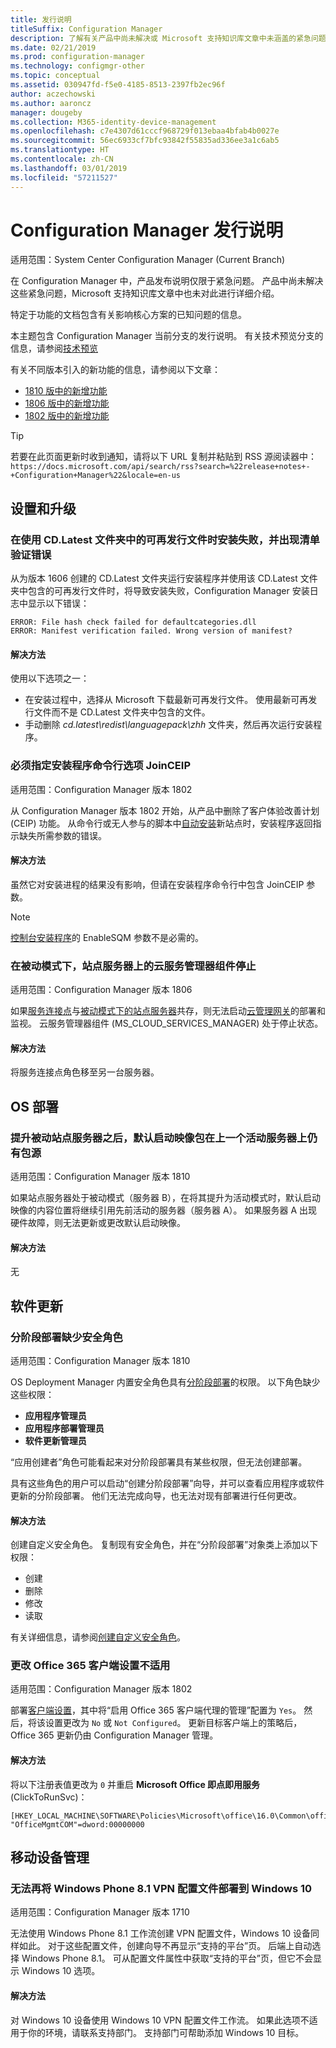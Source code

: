 ```yaml
---
title: 发行说明
titleSuffix: Configuration Manager
description: 了解有关产品中尚未解决或 Microsoft 支持知识库文章中未涵盖的紧急问题。
ms.date: 02/21/2019
ms.prod: configuration-manager
ms.technology: configmgr-other
ms.topic: conceptual
ms.assetid: 030947fd-f5e0-4185-8513-2397fb2ec96f
author: aczechowski
ms.author: aaroncz
manager: dougeby
ms.collection: M365-identity-device-management
ms.openlocfilehash: c7e4307d61cccf968729f013ebaa4bfab4b0027e
ms.sourcegitcommit: 56ec6933cf7bfc93842f55835ad336ee3a1c6ab5
ms.translationtype: HT
ms.contentlocale: zh-CN
ms.lasthandoff: 03/01/2019
ms.locfileid: "57211527"
---
```

# <a name="release-notes-for-configuration-manager"></a>Configuration Manager 发行说明

适用范围：System Center Configuration Manager (Current Branch)

在 Configuration Manager 中，产品发布说明仅限于紧急问题。 产品中尚未解决这些紧急问题，Microsoft 支持知识库文章中也未对此进行详细介绍。  

特定于功能的文档包含有关影响核心方案的已知问题的信息。  

本主题包含 Configuration Manager 当前分支的发行说明。 有关技术预览分支的信息，请参阅[技术预览](/sccm/core/get-started/technical-preview)  

有关不同版本引入的新功能的信息，请参阅以下文章：
- [1810 版中的新增功能](/sccm/core/plan-design/changes/whats-new-in-version-1810)
- [1806 版中的新增功能](/sccm/core/plan-design/changes/whats-new-in-version-1806)  
- [1802 版中的新增功能](/sccm/core/plan-design/changes/whats-new-in-version-1802)

> [!Tip]  
> 若要在此页面更新时收到通知，请将以下 URL 复制并粘贴到 RSS 源阅读器中：`https://docs.microsoft.com/api/search/rss?search=%22release+notes+-+Configuration+Manager%22&locale=en-us`



## <a name="set-up-and-upgrade"></a>设置和升级  


### <a name="when-using-redistributable-files-from-the-cdlatest-folder-setup-fails-with-a-manifest-verification-error"></a>在使用 CD.Latest 文件夹中的可再发行文件时安装失败，并出现清单验证错误
<!-- 510080, 490569  -->

从为版本 1606 创建的 CD.Latest 文件夹运行安装程序并使用该 CD.Latest 文件夹中包含的可再发行文件时，将导致安装失败，Configuration Manager 安装日志中显示以下错误：

  `ERROR: File hash check failed for defaultcategories.dll`  
  `ERROR: Manifest verification failed. Wrong version of manifest?`

#### <a name="workaround"></a>解决方法
使用以下选项之一：
 - 在安装过程中，选择从 Microsoft 下载最新可再发行文件。 使用最新可再发行文件而不是 CD.Latest 文件夹中包含的文件。
 - 手动删除 *cd.latest\redist\languagepack\zhh* 文件夹，然后再次运行安装程序。


### <a name="setup-command-line-option-joinceip-must-be-specified"></a>必须指定安装程序命令行选项 JoinCEIP
<!--510806-->
适用范围：Configuration Manager 版本 1802

从 Configuration Manager 版本 1802 开始，从产品中删除了客户体验改善计划 (CEIP) 功能。 从命令行或无人参与的脚本中[自动安装](/sccm/core/servers/deploy/install/command-line-options-for-setup)新站点时，安装程序返回指示缺失所需参数的错误。 

#### <a name="workaround"></a>解决方法
虽然它对安装进程的结果没有影响，但请在安装程序命令行中包含 JoinCEIP 参数。

 > [!Note]  
 > [控制台安装程序](/sccm/core/servers/deploy/install/install-consoles)的 EnableSQM 参数不是必需的。


### <a name="cloud-service-manager-component-stopped-on-site-server-in-passive-mode"></a>在被动模式下，站点服务器上的云服务管理器组件停止
<!--VSO 2858826, SCCMDocs issue 772-->
适用范围：Configuration Manager 版本 1806

如果[服务连接点](/sccm/core/servers/deploy/configure/about-the-service-connection-point)与[被动模式下的站点服务器](/sccm/core/servers/deploy/configure/site-server-high-availability)共存，则无法启动[云管理网关](/sccm/core/clients/manage/cmg/plan-cloud-management-gateway)的部署和监视。 云服务管理器组件 (MS_CLOUD_SERVICES_MANAGER) 处于停止状态。

#### <a name="workaround"></a>解决方法
将服务连接点角色移至另一台服务器。



<!-- ## Backup and recovery  -->


<!--## Client deployment and upgrade-->



## <a name="os-deployment"></a>OS 部署

### <a name="after-passive-site-server-is-promoted-the-default-boot-image-packages-still-have-package-source-on-the-previous-active-server"></a>提升被动站点服务器之后，默认启动映像包在上一个活动服务器上仍有包源
<!--3453224, SCCMDocs-pr issue 3097-->
适用范围：Configuration Manager 版本 1810

如果站点服务器处于被动模式（服务器 B），在将其提升为活动模式时，默认启动映像的内容位置将继续引用先前活动的服务器（服务器 A）。 如果服务器 A 出现硬件故障，则无法更新或更改默认启动映像。

#### <a name="workaround"></a>解决方法
无



## <a name="software-updates"></a>软件更新

### <a name="security-roles-are-missing-for-phased-deployments"></a>分阶段部署缺少安全角色
<!--3479337, SCCMDocs-pr issue 3095-->
适用范围：Configuration Manager 版本 1810

OS Deployment Manager 内置安全角色具有[分阶段部署](/sccm/osd/deploy-use/create-phased-deployment-for-task-sequence)的权限。 以下角色缺少这些权限：  

- **应用程序管理员**  
- **应用程序部署管理员**  
- **软件更新管理员**  

“应用创建者”角色可能看起来对分阶段部署具有某些权限，但无法创建部署。 

具有这些角色的用户可以启动“创建分阶段部署”向导，并可以查看应用程序或软件更新的分阶段部署。 他们无法完成向导，也无法对现有部署进行任何更改。

#### <a name="workaround"></a>解决方法
创建自定义安全角色。 复制现有安全角色，并在“分阶段部署”对象类上添加以下权限：
- 创建  
- 删除  
- 修改  
- 读取  

有关详细信息，请参阅[创建自定义安全角色](/sccm/core/servers/deploy/configure/configure-role-based-administration#BKMK_CreateSecRole)。


### <a name="changing-office-365-client-setting-doesnt-apply"></a>更改 Office 365 客户端设置不适用 
<!--511551-->
适用范围：Configuration Manager 版本 1802  

部署[客户端设置](/sccm/core/clients/deploy/about-client-settings#enable-management-of-the-office-365-client-agent)，其中将“启用 Office 365 客户端代理的管理”配置为 `Yes`。 然后，将该设置更改为 `No` 或 `Not Configured`。 更新目标客户端上的策略后，Office 365 更新仍由 Configuration Manager 管理。 

#### <a name="workaround"></a>解决方法
将以下注册表值更改为 `0` 并重启 **Microsoft Office 即点即用服务** (ClickToRunSvc)：

```
[HKEY_LOCAL_MACHINE\SOFTWARE\Policies\Microsoft\office\16.0\Common\officeupdate]
"OfficeMgmtCOM"=dword:00000000
```



## <a name="mobile-device-management"></a>移动设备管理  

### <a name="you-can-no-longer-deploy-windows-phone-81-vpn-profiles-to-windows-10"></a>无法再将 Windows Phone 8.1 VPN 配置文件部署到 Windows 10
<!-- 503274  -->
适用范围：Configuration Manager 版本 1710

无法使用 Windows Phone 8.1 工作流创建 VPN 配置文件，Windows 10 设备同样如此。 对于这些配置文件，创建向导不再显示“支持的平台”页。 后端上自动选择 Windows Phone 8.1。 可从配置文件属性中获取“支持的平台”页，但它不会显示 Windows 10 选项。

#### <a name="workaround"></a>解决方法
 对 Windows 10 设备使用 Windows 10 VPN 配置文件工作流。 如果此选项不适用于你的环境，请联系支持部门。 支持部门可帮助添加 Windows 10 目标。



<!-- ## Reports and monitoring    -->
<!-- ## Conditional access   -->
<!-- ## Endpoint Protection -->
